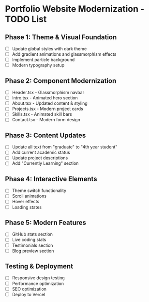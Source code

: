 # Portfolio Website Modernization - TODO List

## Phase 1: Theme & Visual Foundation
- [ ] Update global styles with dark theme
- [ ] Add gradient animations and glassmorphism effects
- [ ] Implement particle background
- [ ] Modern typography setup

## Phase 2: Component Modernization
- [ ] Header.tsx - Glassmorphism navbar
- [ ] Intro.tsx - Animated hero section
- [ ] About.tsx - Updated content & styling
- [ ] Projects.tsx - Modern project cards
- [ ] Skills.tsx - Animated skill bars
- [ ] Contact.tsx - Modern form design

## Phase 3: Content Updates
- [ ] Update all text from "graduate" to "4th year student"
- [ ] Add current academic status
- [ ] Update project descriptions
- [ ] Add "Currently Learning" section

## Phase 4: Interactive Elements
- [ ] Theme switch functionality
- [ ] Scroll animations
- [ ] Hover effects
- [ ] Loading states

## Phase 5: Modern Features
- [ ] GitHub stats section
- [ ] Live coding stats
- [ ] Testimonials section
- [ ] Blog preview section

## Testing & Deployment
- [ ] Responsive design testing
- [ ] Performance optimization
- [ ] SEO optimization
- [ ] Deploy to Vercel
